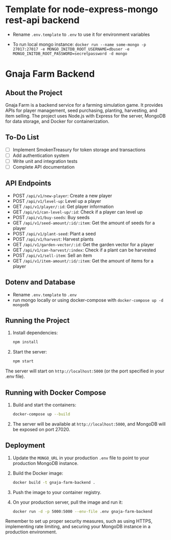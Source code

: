 # Template for node-express-mongo rest-api backend

 - Rename `.env.template` to `.env` to use it for environment variables

 - To run local mongo instance: `docker run --name some-mongo -p 27017:27017 -e MONGO_INITDB_ROOT_USERNAME=dbuser -e MONGO_INITDB_ROOT_PASSWORD=secretpassword -d mongo`

# Gnaja Farm Backend

## About the Project

Gnaja Farm is a backend service for a farming simulation game. It provides APIs for player management, seed purchasing, planting, harvesting, and item selling. The project uses Node.js with Express for the server, MongoDB for data storage, and Docker for containerization.

## To-Do List

- [ ] Implement SmokenTreasury for token storage and transactions
- [ ] Add authentication system
- [ ] Write unit and integration tests
- [ ] Complete API documentation

## API Endpoints

- POST `/api/v1/new-player`: Create a new player
- POST `/api/v1/level-up`: Level up a player
- GET `/api/v1/player/:id`: Get player information
- GET `/api/v1/can-level-up/:id`: Check if a player can level up
- POST `/api/v1/buy-seeds`: Buy seeds
- GET `/api/v1/seed-amount/:id/:item`: Get the amount of seeds for a player
- POST `/api/v1/plant-seed`: Plant a seed
- POST `/api/v1/harvest`: Harvest plants
- GET `/api/v1/garden-vector/:id`: Get the garden vector for a player
- GET `/api/v1/can-harvest/:index`: Check if a plant can be harvested
- POST `/api/v1/sell-item`: Sell an item
- GET `/api/v1/item-amount/:id/:item`: Get the amount of items for a player

## Dotenv and Database

- Rename `.env.template` to `.env`
- run mongo locally or using docker-compose with `docker-compose up -d mongodb`


## Running the Project

1. Install dependencies:
   ```bash
   npm install
   ```

2. Start the server:
   ```bash
   npm start
   ```

The server will start on `http://localhost:5000` (or the port specified in your .env file).

## Running with Docker Compose

1. Build and start the containers:
   ```bash
   docker-compose up --build
   ```

2. The server will be available at `http://localhost:5000`, and MongoDB will be exposed on port 27020.

## Deployment

1. Update the `MONGO_URL` in your production `.env` file to point to your production MongoDB instance.

2. Build the Docker image:
   ```bash
   docker build -t gnaja-farm-backend .
   ```

3. Push the image to your container registry.

4. On your production server, pull the image and run it:
   ```bash
   docker run -d -p 5000:5000 --env-file .env gnaja-farm-backend
   ```

Remember to set up proper security measures, such as using HTTPS, implementing rate limiting, and securing your MongoDB instance in a production environment.